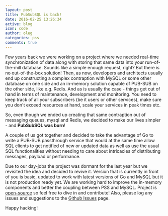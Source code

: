 ```yaml
---
layout: post
title: PubSubSQL is back!
date: 2016-02-25 13:26:34
active: blog
icon: code
author: oleg
categories: pss
comments: true
---
```


Few years back we were working on a project where we needed real-time synchronization of data along with storing that same data into your run-of-the-mill database. Sounds like a simple enough request, right? But there is no out-of-the-box solution! Then, as now, developers and architects usually end up constructing a complex contraption with MySQL or some other database on one side and an in-memory solution capable of PUB-SUB on the other side, like e.g. Redis. And as is usually the case -
things get out of hand in terms of maintenance, development and monitoring. You need to keep track of all your subscribers (be it users or other services), make sure you don't exceed resources at hand, scale your services in peak times etc.

So, even though we ended up creating that same contraption out of messaging queues, mysql and Redis, we decided to make our lives simpler - and **PubSubSQL was born**!

A couple of us got together and decided to take the advantage of Go to write a PUB-SUB passthrough service that would at the same time allow SQL clients to get notified of new or updated data as well as use the usual SQL functionalities without needing to care about intricacies of distributing messages, payload or performance.

Due to our day-jobs the project was dormant for the last year but we revisited the idea and decided to revive it. Version that is currently in front of you is basic, updated to work with latest versions of Go and MySQL but it is not production ready yet. We are working hard to improve the in-memory components and better the coupling between PSS and MySQL. Project is [open-source](https://github.com/pubsubsql) so feel free to dive in and contribute! Also, please log any issues and suggestions to the [Github Issues](https://github.com/pubsubsql/pubsubsql/issues) page.


Happy hacking!

